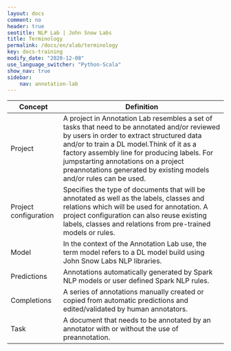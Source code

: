 ```yaml
---
layout: docs
comment: no
header: true
seotitle: NLP Lab | John Snow Labs
title: Terminology
permalink: /docs/en/alab/terminology
key: docs-training
modify_date: "2020-12-08"
use_language_switcher: "Python-Scala"
show_nav: true
sidebar:
    nav: annotation-lab
---
```


| Concept                 | Definition                                                                                                                                                                                                                                                                                                                                                      |
|-------------------------|-----------------------------------------------------------------------------------------------------------------------------------------------------------------------------------------------------------------------------------------------------------------------------------------------------------------------------------------------------------------|
| Project                 | A project in Annotation Lab   resembles a set of tasks  that need to   be annotated and/or reviewed by users in order to extract structured data   and/or to train a DL model.Think of it as a factory assembly line for producing   labels. For jumpstarting annotations on a project preannotations generated by   existing models and/or rules can be used.  |
| Project   configuration | Specifies the type of documents   that will be annotated as well as the labels, classes and relations which   will be used for annotation. A project configuration can also reuse existing   labels, classes and relations from pre-trained models or rules.                                                                                                    |
| Model                   | In the context of the Annotation   Lab use, the term model refers to a DL model build using John Snow Labs NLP   libraries.                                                                                                                                                                                                                                     |
| Predictions             | Annotations automatically   generated by Spark NLP models or user defined Spark NLP rules.                                                                                                                                                                                                                                                                      |
| Completions             | A series of annotations manually   created or copied from automatic predictions and edited/validated by human   annotators.                                                                                                                                                                                                                                     |
| Task                    | A document that needs to be   annotated by an annotator with or without the use of preannotation.                                                                                                                                                                                                                                                               |